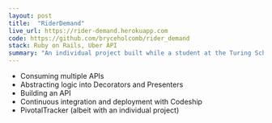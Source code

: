 ```yaml
---
layout: post
title:  "RiderDemand"
live_url: https://rider-demand.herokuapp.com
code: https://github.com/bryceholcomb/rider_demand
stack: Ruby on Rails, Uber API
summary: "An individual project built while a student at the Turing School of Software and Design. The focus was on consuming and building APIs"
---
```

- Consuming multiple APIs
- Abstracting logic into Decorators and Presenters
- Building an API
- Continuous integration and deployment with Codeship
- PivotalTracker (albeit with an individual project)
